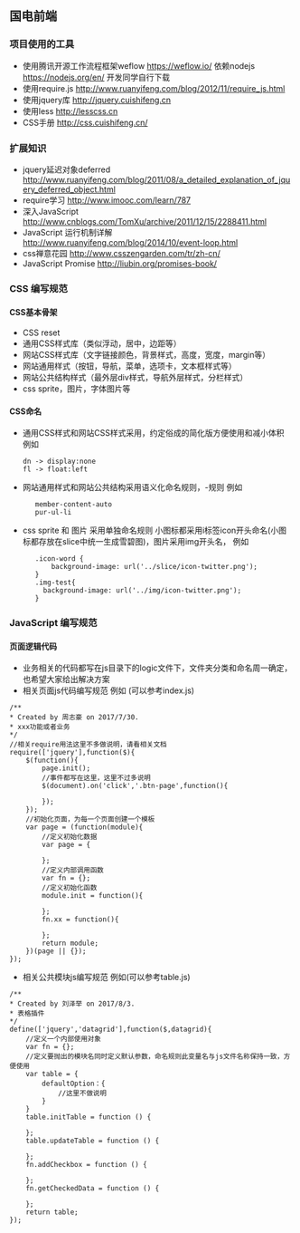 ## 国电前端

### 项目使用的工具

* 使用腾讯开源工作流程框架weflow https://weflow.io/ 依赖nodejs https://nodejs.org/en/ 开发同学自行下载
* 使用require.js http://www.ruanyifeng.com/blog/2012/11/require_js.html
* 使用jquery库 http://jquery.cuishifeng.cn
* 使用less http://lesscss.cn
* CSS手册 http://css.cuishifeng.cn/

### 扩展知识
* jquery延迟对象deferred http://www.ruanyifeng.com/blog/2011/08/a_detailed_explanation_of_jquery_deferred_object.html
* require学习 http://www.imooc.com/learn/787
* 深入JavaScript http://www.cnblogs.com/TomXu/archive/2011/12/15/2288411.html
* JavaScript 运行机制详解 http://www.ruanyifeng.com/blog/2014/10/event-loop.html
* css禅意花园 http://www.csszengarden.com/tr/zh-cn/
* JavaScript Promise http://liubin.org/promises-book/

### CSS 编写规范

#### CSS基本骨架

* CSS reset
* 通用CSS样式库（类似浮动，居中，边距等）
* 网站CSS样式库（文字链接颜色，背景样式，高度，宽度，margin等）
* 网站通用样式（按钮，导航，菜单，选项卡，文本框样式等）
* 网站公共结构样式（最外层div样式，导航外层样式，分栏样式）
* css sprite，图片，字体图片等

#### CSS命名

* 通用CSS样式和网站CSS样式采用，约定俗成的简化版方便使用和减小体积 例如
    ```
    dn -> display:none
    fl -> float:left
    ```
* 网站通用样式和网站公共结构采用语义化命名规则，-规则 例如
    ```
       member-content-auto
       pur-ul-li
    ```
* css sprite 和 图片 采用单独命名规则 小图标都采用i标签icon开头命名(小图标都存放在slice中统一生成雪碧图)，图片采用img开头名， 例如
    ```
       .icon-word {
           background-image: url('../slice/icon-twitter.png');
       }
       .img-test{
         background-image: url('../img/icon-twitter.png');
       }
    ```

### JavaScript 编写规范

#### 页面逻辑代码

* 业务相关的代码都写在js目录下的logic文件下，文件夹分类和命名周一确定，也希望大家给出解决方案
* 相关页面js代码编写规范 例如 (可以参考index.js)
```
/**
* Created by 周志豪 on 2017/7/30.
* xxx功能或者业务
*/
//相关require用法这里不多做说明，请看相关文档
require(['jquery'],function($){
    $(function(){
        page.init();
        //事件都写在这里，这里不过多说明
        $(document).on('click','.btn-page',function(){

        });
    });
    //初始化页面，为每一个页面创建一个模板
    var page = (function(module){
        //定义初始化数据
        var page = {

        };
        //定义内部调用函数
        var fn = {};
        //定义初始化函数
        module.init = function(){

        };
        fn.xx = function(){

        };
        return module;
    })(page || {});
});
```
* 相关公共模块js编写规范 例如(可以参考table.js)
```
/**
* Created by 刘泽举 on 2017/8/3.
* 表格插件
*/
define(['jquery','datagrid'],function($,datagrid){
    //定义一个内部使用对象
    var fn = {};
    //定义要抛出的模块名同时定义默认参数，命名规则此变量名与js文件名称保持一致，方便使用
    var table = {
        defaultOption：{
            //这里不做说明
        }
    }
    table.initTable = function () {

    };
    table.updateTable = function () {

    };
    fn.addCheckbox = function () {

    };
    fn.getCheckedData = function () {

    };
    return table;
});
```
